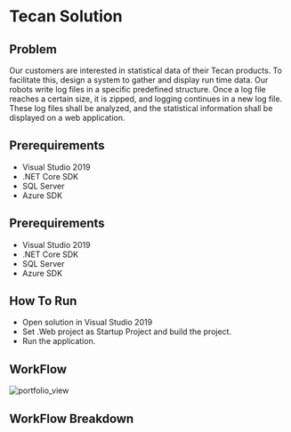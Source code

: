 # Tecan Solution

## Problem  
Our customers are interested in statistical data of their Tecan products. To facilitate this, design a system to gather and display run time data. Our robots write log files in a specific predefined structure. Once a log file reaches a certain size, it is zipped, and logging continues in a new log file. These log files shall be analyzed, and the statistical information shall be displayed on a web application.

## Prerequirements 
* Visual Studio 2019
* .NET Core SDK
* SQL Server
* Azure SDK 


## Prerequirements 
* Visual Studio 2019
* .NET Core SDK
* SQL Server
* Azure SDK 

## How To Run 
* Open solution in Visual Studio 2019
* Set .Web project as Startup Project and build the project.
* Run the application.

## WorkFlow 
<img alt="portfolio_view" src="https://github.com/gitdamilare/TecanSolution/blob/main/workflow.png">

## WorkFlow Breakdown

